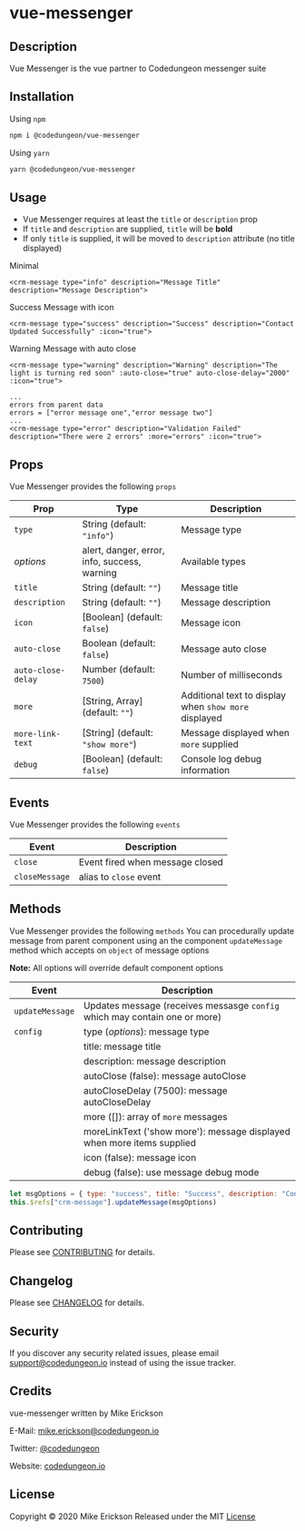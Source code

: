 # vue-messenger

## Description

Vue Messenger is the vue partner to Codedungeon messenger suite

## Installation

Using `npm`

```bash
npm i @codedungeon/vue-messenger
```

Using `yarn`

```bash
yarn @codedungeon/vue-messenger
```

## Usage

-   Vue Messenger requires at least the `title` or `description` prop
-   If `title` and `description` are supplied, `title` will be **bold**
-   If only `title` is supplied, it will be moved to `description` attribute (no title displayed)

Minimal

```vue
<crm-message type="info" description="Message Title" description="Message Description">
```

Success Message with icon

```vue
<crm-message type="success" description="Success" description="Contact Updated Successfully" :icon="true">
```

Warning Message with auto close

```vue
<crm-message type="warning" description="Warning" description="The light is turning red soon" :auto-close="true" auto-close-delay="2000" :icon="true">
```

```vue
...
errors from parent data
errors = ["error message one","error message two"]
...
<crm-message type="error" description="Validation Failed" description="There were 2 errors" :more="errors" :icon="true">
```

## Props

Vue Messenger provides the following `props`

| **Prop**           | **Type**                                     | **Description**                                       |
| ------------------ | -------------------------------------------- | ----------------------------------------------------- |
| `type`             | String (default: `"info"`)                   | Message type                                          |
| _options_          | alert, danger, error, info, success, warning | Available types                                       |
| `title`            | String (default: `""`)                       | Message title                                         |
| `description`      | String (default: `""`)                       | Message description                                   |
| `icon`             | [Boolean] (default: `false`)                 | Message icon                                          |
| `auto-close`       | Boolean (default: `false`)                   | Message auto close                                    |
| `auto-close-delay` | Number (default: `7500`)                     | Number of milliseconds                                |
| `more`             | [String, Array] (default: `""`)              | Additional text to display when `show more` displayed |
| `more-link-text`   | [String] (default: `"show more"`)            | Message displayed when `more` supplied                |
| `debug`            | [Boolean] (default: `false`)                 | Console log debug information                         |

## Events

Vue Messenger provides the following `events`

| **Event**      | **Description**                 |
| -------------- | ------------------------------- |
| `close`        | Event fired when message closed |
| `closeMessage` | alias to `close` event          |

## Methods

Vue Messenger provides the following `methods`
You can procedurally update message from parent component using an the component `updateMessage` method which accepts on `object` of message options

**Note:** All options will override default component options

| **Event**       | **Description**                                                            |
| --------------- | -------------------------------------------------------------------------- |
| `updateMessage` | Updates message (receives messasge `config` which may contain one or more) |
| `config`        | type (_options_): message type                                             |
|                 | title: message title                                                       |
|                 | description: message description                                           |
|                 | autoClose (false): message autoClose                                       |
|                 | autoCloseDelay (7500): message autoCloseDelay                              |
|                 | more ([]): array of `more` messages                                        |
|                 | moreLinkText ('show more'): message displayed when more items supplied     |
|                 | icon (false): message icon                                                 |
|                 | debug (false): use message debug mode                                      |

```js
let msgOptions = { type: "success", title: "Success", description: "Contact Updated Successfully" }
this.$refs["crm-message"].updateMessage(msgOptions)
```

## Contributing

Please see [CONTRIBUTING](CONTRIBUTING.md) for details.

## Changelog

Please see [CHANGELOG](CHANGELOG.md) for details.

## Security

If you discover any security related issues, please email [support@codedungeon.io](mailto:support@codedungeon.io) instead of using the issue tracker.

## Credits

vue-messenger written by Mike Erickson

E-Mail: [mike.erickson@codedungeon.io](mailto:mike.erickson@codedungeon.io)

Twitter: [@codedungeon](http://twitter.com/codedungeon)

Website: [codedungeon.io](https://codedungeon.io)

## License

Copyright &copy; 2020 Mike Erickson
Released under the MIT [License](LICENSE)
